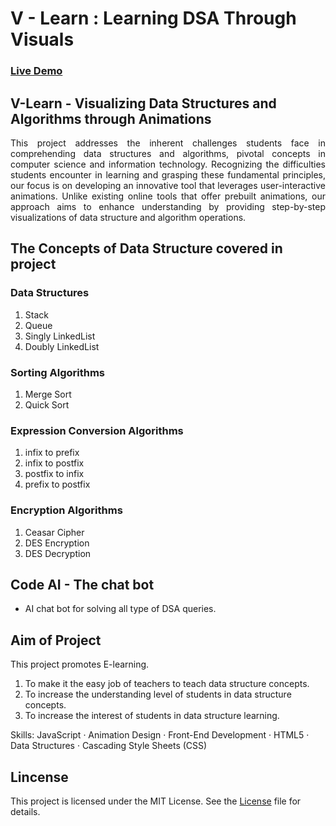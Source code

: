 # V - Learn : Learning DSA Through Visuals

### [Live Demo](https://ovuiproduction.github.io/Data-Structure-and-Algorithm-Simulation/)

## V-Learn - Visualizing Data Structures and Algorithms through Animations

<p style="text-align:justify">This project addresses the inherent challenges students face in comprehending data structures and algorithms, pivotal concepts in computer science and information technology. Recognizing the difficulties students encounter in learning and grasping these fundamental principles, our focus is on developing an innovative tool that leverages user-interactive animations. Unlike existing online tools that offer prebuilt animations, our approach aims to enhance understanding by providing step-by-step visualizations of data structure and algorithm operations.</p>

## The Concepts of Data Structure covered in project 

### Data Structures
1. Stack 
2. Queue
3. Singly LinkedList
4. Doubly LinkedList

### Sorting Algorithms
1. Merge Sort
2. Quick Sort

### Expression Conversion Algorithms
1. infix to prefix
2. infix to postfix
3. postfix to infix
4. prefix to postfix

### Encryption Algorithms
1. Ceasar Cipher
2. DES Encryption
3. DES Decryption

## Code AI - The chat bot 
- AI chat bot for solving all type of DSA queries.

## Aim of Project 

This project promotes E-learning.
1. To make it the easy job of teachers to teach data structure concepts.
2. To increase the understanding level of students in data structure concepts.
3. To increase the interest of students in data structure learning.


Skills: JavaScript · Animation Design · Front-End Development · HTML5 · Data Structures · Cascading Style Sheets (CSS)


## Lincense
This project is licensed under the MIT License. See the [License](https://github.com/ovuiproduction/Data-Structure-and-Algorithm-Simulation/blob/main/LICENSE) file for details.
